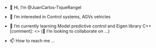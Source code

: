 - 👋 Hi, I’m @JuanCarlos-TiqueRangel
- 👀 I’m interested in Control systems, AGVs vehicles
- 🌱 I’m currently learning Model predictive control and Eigen library C++
[comment]: <> (💞️ I’m looking to collaborate on ...)

- 📫 How to reach me ...

<!---
JuanCarlos-TiqueRangel/JuanCarlos-TiqueRangel is a ✨ special ✨ repository because its `README.md` (this file) appears on your GitHub profile.
You can click the Preview link to take a look at your changes.
--->
